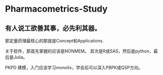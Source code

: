 # Pharmacometrics-Study

## 有人说工欲善其事，必先利其器。
那定量药理最核心的那就是Concept和Applications.  

关于软件，那首先掌握的应该是NONMEM。
其次是R或SAS，然后是python，最后是Julia。

PKPD 建模，入门应该学习monolix，学会后可以深入PBPK或QSP方向。

